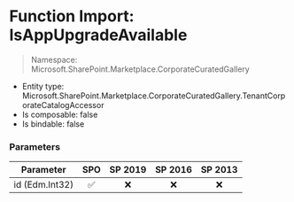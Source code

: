 # Function Import: IsAppUpgradeAvailable

> Namespace: Microsoft.SharePoint.Marketplace.CorporateCuratedGallery

- Entity type: Microsoft.SharePoint.Marketplace.CorporateCuratedGallery.TenantCorporateCatalogAccessor
- Is composable: false
- Is bindable: false

### Parameters

Parameter | SPO | SP 2019 | SP 2016 | SP 2013
----------|:---:|:-------:|:-------:|:-------:
id (Edm.Int32) | ✅ | ❌ | ❌ | ❌